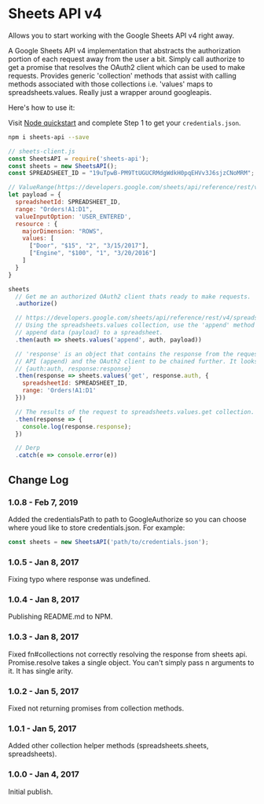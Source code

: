 # Sheets API v4

Allows you to start working with the Google Sheets API v4 right away.


A Google Sheets API v4 implementation that abstracts the authorization portion of each request away from the user a bit. Simply call authorize to get a promise that resolves the OAuth2 client which can be used to make requests. Provides generic 'collection' methods that assist with calling methods associated with those collections i.e. 'values' maps to spreadsheets.values. Really just a wrapper around googleapis.

Here's how to use it:

Visit [Node quickstart](https://developers.google.com/sheets/api/quickstart/nodejs) and complete Step 1 to get your `credentials.json`.

```bash
npm i sheets-api --save
```
```javascript
// sheets-client.js
const SheetsAPI = require('sheets-api');
const sheets = new SheetsAPI();
const SPREADSHEET_ID = "19uTpwB-PM9TtUGUCRMdgWdkH0pqEHVv3J6sjzCNoMRM";

// ValueRange(https://developers.google.com/sheets/api/reference/rest/v4/spreadsheets.values#ValueRange)
let payload = {
  spreadsheetId: SPREADSHEET_ID,
  range: "Orders!A1:D1",
  valueInputOption: 'USER_ENTERED',
  resource : {
    majorDimension: "ROWS",
    values: [
      ["Door", "$15", "2", "3/15/2017"],
      ["Engine", "$100", "1", "3/20/2016"]
    ]
  }
}

sheets
  // Get me an authorized OAuth2 client thats ready to make requests.
  .authorize()

  // https://developers.google.com/sheets/api/reference/rest/v4/spreadsheets.values/append
  // Using the spreadsheets.values collection, use the 'append' method to
  // append data (payload) to a spreadsheet.
  .then(auth => sheets.values('append', auth, payload))

  // 'response' is an object that contains the response from the request to the
  // API (append) and the OAuth2 client to be chained further. It looks like this:
  // {auth:auth, response:response}
  .then(response => sheets.values('get', response.auth, {
    spreadsheetId: SPREADSHEET_ID,
    range: 'Orders!A1:D1'
  }))

  // The results of the request to spreadsheets.values.get collection.
  .then(response => {
    console.log(response.response);
  })

  // Derp
  .catch(e => console.error(e))
```

## Change Log

### 1.0.8 - Feb 7, 2019

Added the credentialsPath to path to GoogleAuthorize so you can choose where youd like to store credentials.json. For example:

```javascript
const sheets = new SheetsAPI('path/to/credentials.json');
```

### 1.0.5 - Jan 8, 2017
Fixing typo where response was undefined.

### 1.0.4 - Jan 8, 2017
Publishing README.md to NPM.

### 1.0.3 - Jan 8, 2017
Fixed fn#collections not correctly resolving the response from sheets api. Promise.resolve takes a single object. You can't simply pass n arguments to it. It has single arity.

### 1.0.2 - Jan 5, 2017
Fixed not returning promises from collection methods.

### 1.0.1 - Jan 5, 2017
Added other collection helper methods (spreadsheets.sheets, spreadsheets).

### 1.0.0 - Jan 4, 2017
Initial publish.

